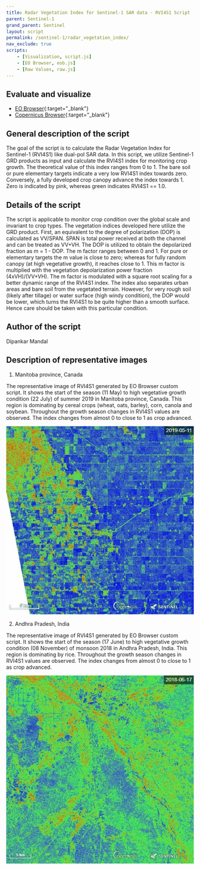 ```yaml
---
title: Radar Vegetation Index for Sentinel-1 SAR data - RVI4S1 Script
parent: Sentinel-1
grand_parent: Sentinel
layout: script
permalink: /sentinel-1/radar_vegetation_index/
nav_exclude: true
scripts:
    - [Visualization, script.js]
    - [EO Browser, eob.js]
    - [Raw Values, raw.js]
---
```



## Evaluate and visualize   
 - [EO Browser](https://sentinelshare.page.link/cxF5){:target="_blank"} 
 - [Copernicus Browser](link.dataspace.copernicus.eu/v6y){:target="_blank"} 


## General description of the script

The goal of the script is to calculate the Radar Vegetation Index for Sentinel-1 (RVI4S1) like dual-pol SAR data. In this script, we utilize Sentinel-1 GRD products as input and calculate the RVI4S1 index for monitoring crop growth. The theoretical value of this index ranges from 0 to 1. The bare soil or pure elementary targets indicate a very low RVI4S1 index towards zero. Conversely, a fully developed crop canopy advance the index towards 1. Zero is indicated by pink, whereas green indicates RVI4S1 == 1.0.

## Details of the script

The script is applicable to monitor crop condition over the global scale and invariant to crop types. The vegetation indices developed here utilize the GRD product. First, an equivalent to the degree of polarization (DOP) is calculated as VV/SPAN. SPAN is total power received at both the channel and can be treated as VV+VH. The DOP is utilized to obtain the depolarized fraction as m = 1 - DOP. The m factor ranges between 0 and 1. For pure or elementary targets the m value is close to zero; whereas for fully random canopy (at high vegetative growth), it reaches close to 1. This m factor is multiplied with the vegetation depolarization power fraction (4xVH)/(VV+VH). The m factor is modulated with a square root scaling for a better dynamic range of the RVI4S1 index. The index also separates urban areas and bare soil from the vegetated terrain. However, for very rough soil (likely after tillage) or water surface (high windy condition), the DOP would be lower, which turns the RVI4S1 to be quite higher than a smooth surface. Hence care should be taken with this particular condition.

## Author of the script

Dipankar Mandal

## Description of representative images

1) Manitoba province, Canada

The representative image of RVI4S1 generated by EO Browser custom script. It shows the start of the season (11 May) to high vegetative growth condition (22 July) of summer 2019 in Manitoba province, Canada. This region is dominating by cereal crops (wheat, oats, barley), corn, canola and soybean. Throughout the growth season changes in RVI4S1 values are observed. The index changes from almost 0 to close to 1 as crop advanced.

![The script example 1](fig/Sentinel-1_AWS_S1-AWS-IW-VVVH-timelapse_Canada.gif)

2) Andhra Pradesh, India

The representative image of RVI4S1 generated by EO Browser custom script. It shows the start of the season (17 June) to high vegetative growth condition (08 November) of monsoon 2018 in Andhra Pradesh, India. This region is dominating by rice. Throughout the growth season changes in RVI4S1 values are observed. The index changes from almost 0 to close to 1 as crop advanced.

![The script example 2](fig/Sentinel-1_AWS_S1-AWS-IW-VVVH-timelapse_India.gif)